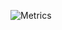 ![Metrics](https://metrics.lecoq.io/uvanov?template=classic&languages=1&activity=1&repositories=1&base.indepth=false&repositories=100&repositories.batch=100&repositories.forks=false&repositories.affiliations=owner&languages.ignored=html%2C%20css&languages.limit=8&languages.threshold=0%25&languages.other=false&languages.colors=github&languages.sections=most-used&languages.indepth=false&languages.analysis.timeout=15&languages.categories=markup%2C%20programming&languages.recent.categories=markup%2C%20programming&languages.recent.load=300&languages.recent.days=14&activity.limit=5&activity.load=300&activity.days=14&activity.visibility=all&activity.timestamps=false&activity.filter=all&config.timezone=Europe%2FChisinau)

